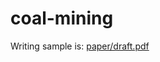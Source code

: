 # coal-mining
Writing sample is: [paper/draft.pdf](https://github.com/gelkouh/coal-mining/blob/main/paper/draft.pdf)
